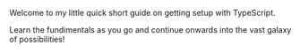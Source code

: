 Welcome to my little quick short guide on getting setup with TypeScript.

Learn the fundimentals as you go and continue onwards into the vast galaxy of possibilities!

